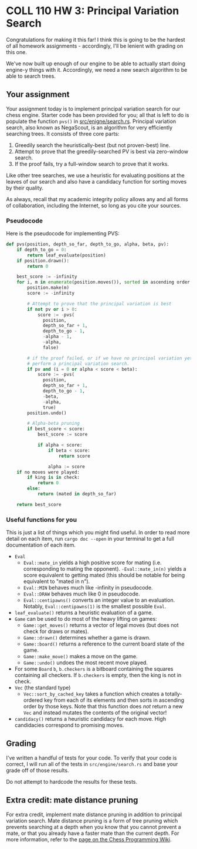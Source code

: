 # COLL 110 HW 3: Principal Variation Search

Congratulations for making it this far!
I think this is going to be the hardest of all homework assignments - accordingly, I'll be lenient
with grading on this one.

We've now built up enough of our engine to be able to actually start doing engine-y things with it.
Accordingly, we need a new search algorithm to be able to search trees.

## Your assignment

Your assignment today is to implement principal variation search for our chess engine.
Starter code has been provided for you; all that is left to do is populate the function `pvs()` in
[src/enigne/search.rs](src/engine/search.rs).
Principal variation search, also known as NegaScout, is an algorithm for very efficiently searching
trees.
It consists of three core parts:

1. Greedily search the heuristically-best (but not proven-best) line.
1. Attempt to prove that the greedily-searched PV is best via zero-window search.
1. If the proof fails, try a full-window search to prove that it works.

Like other tree searches, we use a heuristic for evaluating positions at the leaves of our search
and also have a candidacy function for sorting moves by their quality.

As always, recall that my academic integrity policy allows any and all forms of collaboration,
including the Internet, so long as you cite your sources.

### Pseudocode

Here is the pseudocode for implementing PVS:

```py
def pvs(position, depth_so_far, depth_to_go, alpha, beta, pv):
    if depth_to_go = 0:
        return leaf_evaluate(position)
    if position.drawn():
        return 0

    best_score := -infinity
    for i, m in enumerate(position.moves()), sorted in ascending order of candidacy:
        position.make(m)
        score := -infinity

        # Attempt to prove that the principal variation is best
        if not pv or i > 0:
            score := -pvs(
              position,
              depth_so_far + 1,
              depth_to_go - 1,
              -alpha - 1,
              -alpha,
              false)

        # if the proof failed, or if we have no principal variation yet,
        # perform a principal variation search.
        if pv and (i = 0 or alpha < score < beta):
            score := -pvs(
              position,
              depth_so_far + 1,
              depth_to_go - 1,
              -beta,
              -alpha,
              true)
        position.undo()

        # Alpha-beta pruning
        if best_score < score:
            best_score := score

            if alpha < score:
                if beta < score:
                    return score

                alpha := score
    if no moves were played:
        if king is in check:
            return 0
        else:
            return (mated in depth_so_far)

    return best_score
```

### Useful functions for you

This is just a list of things which you might find useful.
In order to read more detail on each item, run `cargo doc --open` in your
terminal to get a full documentation of each item.

- `Eval`
  - `Eval::mate_in` yields a high positive score for mating (i.e. corresponding to mating the
    opponent).
    `-Eval::mate_in(n)` yields a score equivalent to getting mated (this should be notable for being
    equivalent to "mated in n").
  - `Eval::MIN` behaves much like -infinity in pseudocode.
  - `Eval::DRAW` behaves much like 0 in pseudocode.
  - `Eval::centipawns()` converts an integer value to an evaluation.
    Notably, `Eval::centipawns(1)` is the smallest possible `Eval`.
- `leaf_evaluate()` returns a heuristic evaluation of a game.
- `Game` can be used to do most of the heavy lifting on games:
  - `Game::get_moves()` returns a vector of legal moves (but does not check for draws or mates).
  - `Game::drawn()` determines whether a game is drawn.
  - `Game::board()` returns a reference to the current board state of the game.
  - `Game::make_move()` makes a move on the game.
  - `Game::undo()` undoes the most recent move played.
- For some `Board` `b`, `b.checkers` is a bitboard containing the squares containing all
  checkers.
  If `b.checkers` is empty, then the king is not in check.
- `Vec` (the standard type)
  - `Vec::sort_by_cached_key` takes a function which creates a totally-ordered key from each of its
    elements and then sorts in ascending order by those keys.
    Note that this function does _not_ return a new `Vec` and instead mutates the contents of the
    original vector!
- `candidacy()` returns a heuristic candidacy for each move.
  High candidacies correspond to promising moves.

## Grading

I've written a handful of tests for your code.
To verify that your code is correct, I will run all of the tests in `src/engine/search.rs` and base
your grade off of those results.

Do not attempt to hardcode the results for these tests.

## Extra credit: mate distance pruning

For extra credit, implement mate distance pruning in addition to principal variation search.
Mate distance pruning is a form of tree pruning which prevents searching at a depth when you know
that you cannot prevent a mate, or that you already have a faster mate than the current depth.
For more information, refer to the
[page on the Chess Programming Wiki](https://www.chessprogramming.org/Mate_Distance_Pruning).

